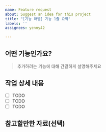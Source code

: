```yaml
---
name: Feature request
about: Suggest an idea for this project
title: "[기능 라벨] 기능 1줄 요약"
labels: ''
assignees: yenny42

---
```


<!-- 
<제목 양식>

[기능 라벨] 기능 1줄 요약
ex) [feat] 프로젝트 세팅
ex) [docs] Readme 파일 수정

-->

## 어떤 기능인가요?

> 추가하려는 기능에 대해 간결하게 설명해주세요

## 작업 상세 내용

- [ ] TODO
- [ ] TODO
- [ ] TODO

## 참고할만한 자료(선택)
